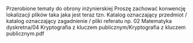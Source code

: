 Przerobione tematy do obrony inżynierskiej
Proszę zachować konwencję lokalizacji plików taka jaka jest teraz tzn.
Katalog oznaczający przedmiot / katalog oznaczający zagadnienie / pliki referatu
np. 
02 Matematyka dyskretna/04 Kryptografia z kluczem publicznym/Kryptografia z kluczem publicznym.pdf
